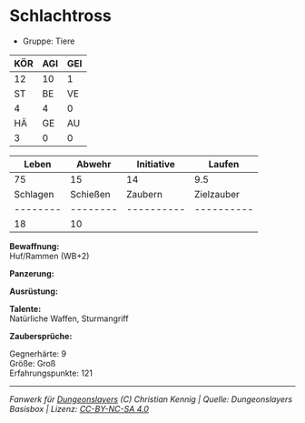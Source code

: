 # Schlachtross  
- Gruppe: Tiere  

| KÖR | AGI | GEI |  
| --- | --- | --- |  
| 12  | 10  | 1   |
| ST  | BE  | VE  |  
| 4   | 4   | 0   |
| HÄ  | GE  | AU  |  
| 3   | 0   | 0   |


| Leben    | Abwehr   | Initiative | Laufen     |
| -------- | -------- | ---------- | ---------- |
| 75       | 15       | 14         | 9.5        |
| Schlagen | Schießen | Zaubern    | Zielzauber |
| -------- | -------- | ---------- | ---------- |
| 18       | 10       |            |            |

**Bewaffnung:**  
Huf/Rammen (WB+2)

**Panzerung:**  


**Ausrüstung:**  


**Talente:**  
Natürliche Waffen, Sturmangriff

**Zaubersprüche:**  


Gegnerhärte: 9  
Größe: Groß  
Erfahrungspunkte: 121  



___
*Fanwerk für [Dungeonslayers](https://www.dungeonslayers.net/) (C) Christian Kennig | Quelle: Dungeonslayers Basisbox | Lizenz: [CC-BY-NC-SA 4.0](https://creativecommons.org/licenses/by-nc-sa/4.0/deed.de)*